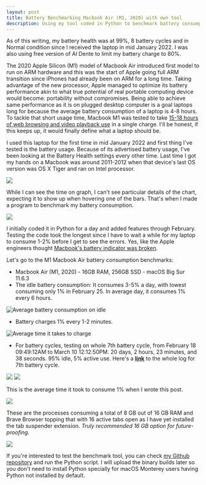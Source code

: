 ```yaml
---
layout: post
title: Battery Benchmarking Macbook Air (M1, 2020) with own tool
description: Using my tool coded in Python to benchmark battery consumption
---
```

As of this writing, my battery health was at 99%, 8 battery cycles and in Normal condition since I received the laptop in mid January 2022. I was also using free version of Al Dente to limit my battery charge to 80%.

The 2020 Apple Silicon (M1) model of Macbook Air introduced first model to run on ARM hardware and this was the start of Apple going full ARM transition since iPhones had already been on ARM for a long time. Taking advantage of the new processor, Apple managed to optimize its battery performance akin to what true potential of real portable computing device would become: portability without compromises. Being able to achieve same performance as it is on plugged desktop computer is a goal laptops long for because the average battery consumption of a laptop is 4-8 hours. To tackle that short usage time, Macbook M1 was tested to take [15-18 hours of web browsing and video playback use](https://support.apple.com/kb/SP825?locale=en_US) in a single charge. I'll be honest, if this keeps up, it would finally define what a laptop should be.

I used this laptop for the first time in mid January 2022 and first thing I've tested is the battery usage. Because of its advertised battery usage, I've been looking at the Battery Health settings every other time. Last time I got my hands on a Macbook was around 2011-2012 when that device's last OS version was OS X Tiger and ran on Intel processor.

![](https://i.imgur.com/JCHxm8P.png)

While I can see the time on graph, I can't see particular details of the chart, expecting it to show up when hovering one of the bars. That's when I made a program to benchmark my battery consumption.

![](https://i.imgur.com/vHd32be.png)

I initially coded it in Python for a day and added features through February. Testing the code took the longest since I have to wait a while for my laptop to consume 1-2% before I get to see the errors. Yes, like the Apple engineers thought [Macbook's battery indicator was broken](https://9to5mac.com/2021/07/09/m1-macbook-battery-life/).

Let's go to the M1 Macbook Air battery consumption benchmarks:

- Macbook Air (M1, 2020) - 16GB RAM, 256GB SSD - macOS Big Sur 11.6.3
- The idle battery consumption: It consumes 3-5% a day, with lowest consuming only 1% in February 25. In average day, it consumes 1% every 6 hours.

![Average battery consumption on idle](https://i.imgur.com/AscgnMx.png)

- Battery charges 1% every 1-2 minutes.

![Average time it takes to charge](https://i.imgur.com/SBK0RsT.png)

- For battery cycles, testing on whole 7th battery cycle, from February 18 09:49:12AM to March 10 12:12:50PM. 20 days, 2 hours, 23 minutes, and 38 seconds. 95% idle, 5% active use.
  Here's a **[link](https://gist.githubusercontent.com/frvfrvr/c498ab67af8233dbb021f0ce894ef4d5/raw/4b05df92d0dd2ca413e93aea5ea09326d6057cc4/gistfile1.txt)** to the whole log for 7th battery cycle.

![](https://i.imgur.com/75ZFPo1.png)
![](https://i.imgur.com/37vnYIP.png)

This is the average time it took to consume 1% when I wrote this post.

![](https://i.imgur.com/SSLJ8mZ.png)

These are the processes consuming a total of 8 GB out of 16 GB RAM and Brave Browser topping that with 16 active tabs open as I have yet installed the tab suspender extension. *Truly recommended 16 GB option for future-proofing.*

![](https://i.imgur.com/1W79TKh.png)

If you're interested to test the benchmark tool, you can check [my Github repository](https://github.com/frvfrvr/battery-consume-calc) and run the Python script. I will upload the binary builds later so you don't need to install Python specially for macOS Monterey users having Python not installed by default.
